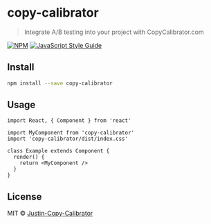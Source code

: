 # copy-calibrator

> Integrate A/B testing into your project with CopyCalibrator.com

[![NPM](https://img.shields.io/npm/v/copy-calibrator.svg)](https://www.npmjs.com/package/copy-calibrator) [![JavaScript Style Guide](https://img.shields.io/badge/code_style-standard-brightgreen.svg)](https://standardjs.com)

## Install

```bash
npm install --save copy-calibrator
```

## Usage

```tsx
import React, { Component } from 'react'

import MyComponent from 'copy-calibrator'
import 'copy-calibrator/dist/index.css'

class Example extends Component {
  render() {
    return <MyComponent />
  }
}
```

## License

MIT © [Justin-Copy-Calibrator](https://github.com/Justin-Copy-Calibrator)
